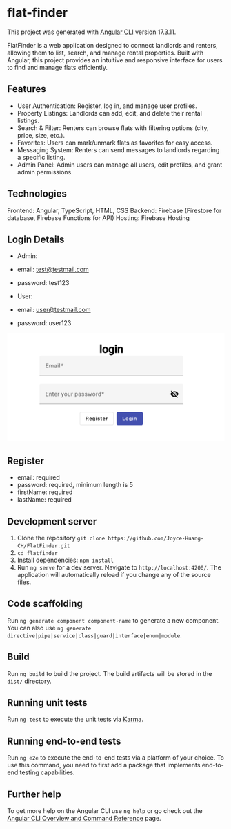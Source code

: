 # flat-finder

This project was generated with [Angular CLI](https://github.com/angular/angular-cli) version 17.3.11.

FlatFinder is a web application designed to connect landlords and renters, allowing them to list, search, and manage rental properties. Built with Angular, this project provides an intuitive and responsive interface for users to find and manage flats efficiently.


## Features

- User Authentication: Register, log in, and manage user profiles.
- Property Listings: Landlords can add, edit, and delete their rental listings.
- Search & Filter: Renters can browse flats with filtering options (city, price, size, etc.).
- Favorites: Users can mark/unmark flats as favorites for easy access.
- Messaging System: Renters can send messages to landlords regarding a specific listing.
- Admin Panel: Admin users can manage all users, edit profiles, and grant admin permissions.


## Technologies

Frontend: Angular, TypeScript, HTML, CSS
Backend: Firebase (Firestore for database, Firebase Functions for API)
Hosting: Firebase Hosting


## Login Details

- Admin:
- email: test@testmail.com
- password: test123 

- User:
- email: user@testmail.com
- password: user123

<img src="readme_img/login.png"></img>


## Register
- email: required
- password: required, minimum length is 5
- firstName: required
- lastName: required


## Development server

1. Clone the repository `git clone https://github.com/Joyce-Huang-CH/FlatFinder.git`
2. `cd flatfinder` 
3. Install dependencies: `npm install`
4. Run `ng serve` for a dev server. Navigate to `http://localhost:4200/`. The application will automatically reload if you change any of the source files.

## Code scaffolding

Run `ng generate component component-name` to generate a new component. You can also use `ng generate directive|pipe|service|class|guard|interface|enum|module`.

## Build

Run `ng build` to build the project. The build artifacts will be stored in the `dist/` directory.

## Running unit tests

Run `ng test` to execute the unit tests via [Karma](https://karma-runner.github.io).

## Running end-to-end tests

Run `ng e2e` to execute the end-to-end tests via a platform of your choice. To use this command, you need to first add a package that implements end-to-end testing capabilities.

## Further help

To get more help on the Angular CLI use `ng help` or go check out the [Angular CLI Overview and Command Reference](https://angular.io/cli) page.
